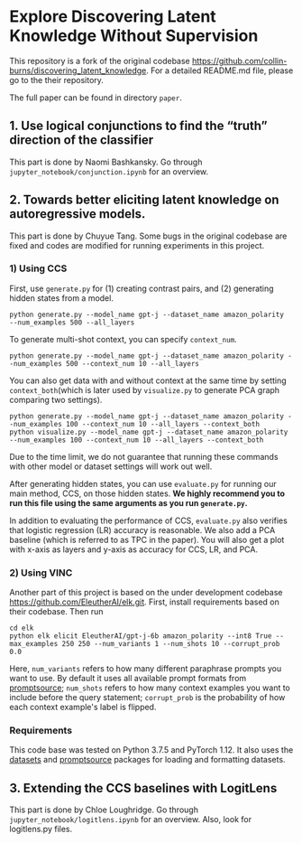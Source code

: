 # Explore Discovering Latent Knowledge Without Supervision 

This repository is a fork of the original codebase https://github.com/collin-burns/discovering_latent_knowledge. For a detailed README.md file, please go to the their repository.

The full paper can be found in directory `paper`.

## 1. Use logical conjunctions to find the “truth” direction of the classifier

This part is done by Naomi Bashkansky. Go through `jupyter_notebook/conjunction.ipynb` for an overview.

## 2. Towards better eliciting latent knowledge on autoregressive models. 
This part is done by Chuyue Tang. Some bugs in the original codebase are fixed and codes are modified for running experiments in this project.

### 1) Using CCS
First, use `generate.py` for (1) creating contrast pairs, and (2) generating hidden states from a model. 
```
python generate.py --model_name gpt-j --dataset_name amazon_polarity  --num_examples 500 --all_layers 
```
To generate multi-shot context, you can specify `context_num`.
```
python generate.py --model_name gpt-j --dataset_name amazon_polarity --num_examples 500 --context_num 10 --all_layers
```
You can also get data with and without context at the same time by setting `context_both`(which is later used by `visualize.py` to generate PCA graph comparing two settings). 
```
python generate.py --model_name gpt-j --dataset_name amazon_polarity --num_examples 100 --context_num 10 --all_layers --context_both
python visualize.py --model_name gpt-j --dataset_name amazon_polarity --num_examples 100 --context_num 10 --all_layers --context_both
```
Due to the time limit, we do not guarantee that running these commands with other model or dataset settings will work out well.

After generating hidden states, you can use `evaluate.py` for running our main method, CCS, on those hidden states. **We highly recommend you to run this file using the same arguments as you run `generate.py`.** 

In addition to evaluating the performance of CCS, `evaluate.py` also verifies that logistic regression (LR) accuracy is reasonable. 
We also add a PCA baseline (which is referred to as TPC in the paper).
You will also get a plot with x-axis as layers and y-axis as accuracy for CCS, LR, and PCA.

### 2) Using VINC
Another part of this project is based on the under development codebase https://github.com/EleutherAI/elk.git.
First, install requirements based on their codebase. Then run
```
cd elk
python elk elicit EleutherAI/gpt-j-6b amazon_polarity --int8 True --max_examples 250 250 --num_variants 1 --num_shots 10 --corrupt_prob 0.0
```
Here, `num_variants` refers to how many different paraphrase prompts you want to use. By default it uses all available prompt formats from [promptsource](https://github.com/bigscience-workshop/promptsource); `num_shots` refers to how many context examples you want to include before the query statement; `corrupt_prob` is the probability of how each context example's label is flipped.

### Requirements

This code base was tested on Python 3.7.5 and PyTorch 1.12. It also uses the [datasets](https://pypi.org/project/datasets/) and [promptsource](https://github.com/bigscience-workshop/promptsource) packages for loading and formatting datasets. 

## 3. Extending the CCS baselines with LogitLens

This part is done by Chloe Loughridge. Go through `jupyter_notebook/logitlens.ipynb` for an overview. Also, look for logitlens.py files.

